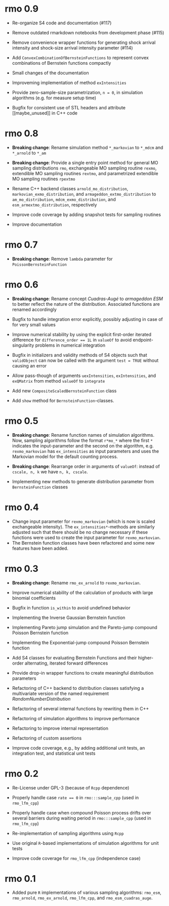 # rmo 0.9

- Re-organize S4 code and documentation (#117)

- Remove outdated rmarkdown notebooks from development phase (#115)

- Remove convenience wrapper functions for generating shock arrival intensity
  and shock-size arrival intensity parameter (#114)

- Add `ConvexCombinationOfBernsteinFunctions` to represent convex combinations
  of Bernstein functions compactly

- Small changes of the documentation

- Improveming implementation of method `exIntensities`

- Provide zero-sample-size parametrization, `n = 0`, in simulation algorithms
  (e.g. for measure setup time)

- Bugfix for consistent use of STL headers and attribute [[maybe_unused]] in C++
  code

# rmo 0.8

- **Breaking change**: Rename simulation method `*_markovian` to `*_mdcm` and
  `*_arnold` to `*_am`

- **Breaking change**: Provide a single entry point method for general MO
  sampling distributions `rmo`, exchangeable MO sampling routine `rexmo`,
  extendible MO sampling routines `rextmo`, and parametrized extendible MO
  sampling routines `rpextmo`

- Rename C++ backend classes `arnold_mo_distribution`,
`markovian_exmo_distribution`, and `armageddon_extmo_distribution` to
`am_mo_distribution`, `mdcm_exmo_distribution`, and `esm_armextmo_distribution`,
respectively

- Improve code coverage by adding snapshot tests for sampling routines

- Improve documentation

# rmo 0.7

- **Breaking change**: Remove `lambda` parameter for `PoissonBernsteinFunction`

# rmo 0.6

- **Breaking change**: Rename concept *Cuadras-Augé* to *armageddon ESM* to
  better reflect the nature of the distribution. Associated functions are
  renamed accordingly

- Bugfix to handle integration error explicitly, possibly adjusting in case of
  for very small values

- Improve numerical stability by using the explicit first-order iterated
  difference for `difference_order == 1L` in `valueOf` to avoid
  endpoint-singularity problems in numerical integration

- Bugfix in initializers and validity methods of S4 objects such that
  `validObject` can now be called with the argument `test = TRUE` without
  causing an error

- Allow pass-though of arguments `uexIntensities`, `exIntensities`, and
  `exQMatrix` from method `valueOf` to `integrate`

- Add new `CompositeScaledBernsteinFunction` class

- Add `show` method for `BernsteinFunction`-classes.

# rmo 0.5

- **Breaking change**: Rename function names of simulation algorithms. Now,
  sampling algorithms follow the format `r*mo_*` where the first `*` indicates
  the input-parameter and the second on the algorithm, e.g. `rexmo_markovian`
  has `ex_intensities` as input parameters and uses the Markovian model for the
  default counting process.

- **Breaking change**: Rearrange order in arguments of `valueOf`: instead of
  `cscale, n, k` we have `n, k, cscale`.

- Implementing new methods to generate distribution parameter from
  `BernsteinFunction` classes

# rmo 0.4

- Change input parameter for `rexmo_markovian` (which is now is scaled
  exchangeable intensity). The `ex_intensities*`-methods are similarly adjusted
  such that there should be no change necessary if these functions were used
  to create the input parameter for `rexmo_markovian`.
- The Bernstein function classes have been refactored and some new features have
  been added.

# rmo 0.3

- **Breaking change**: Rename `rmo_ex_arnold` to `rexmo_markovian`.

- Improve numerical stability of the calculation of products with large binomial
  coefficients

- Bugfix in function `is_within` to avoid undefined behavior

- Implementing the Inverse Gaussian Bernstein function

- Implementing Pareto jump simulation and the Pareto-jump compound Poisson
  Bernstein function

- Implementing the Exponential-jump compound Poisson Bernstein function

- Add S4 classes for evaluating Bernstein Functions and their higher-order
  alternating, iterated forward differences

- Provide drop-in wrapper functions to create meaningful distribution parameters

- Refactoring of C++ backend to distribution classes satisfying a multivariate
  version of the named requirement *RandomNumberDistribution*

- Refactoring of several internal functions by rewriting them in C++

- Refactoring of simulation algorithms to improve performance

- Refactoring to improve internal representation

- Refactoring of custom assertions

- Improve code coverage, e.g., by adding additional unit tests, an integration
  test, and statistical unit tests

# rmo 0.2

- Re-License under GPL-3 (because of `Rcpp` dependence)

- Properly handle case `rate == 0` in `rmo:::sample_cpp` (used in `rmo_lfm_cpp`)

- Properly handle case when compound Poisson process drifts over several
  barriers during waiting period in `rmo:::sample_cpp` (used in `rmo_lfm_cpp`)

- Re-implementation of sampling algorithms using `Rcpp`

- Use original `R`-based implementations of simulation algorithms for unit tests

- Improve code coverage for `rmo_lfm_cpp` (independence case)

# rmo 0.1

- Added pure `R` implementations of various sampling algorithms: `rmo_esm`,
`rmo_arnold`, `rmo_ex_arnold`, `rmo_lfm_cpp`, and `rmo_esm_cuadras_auge`.
